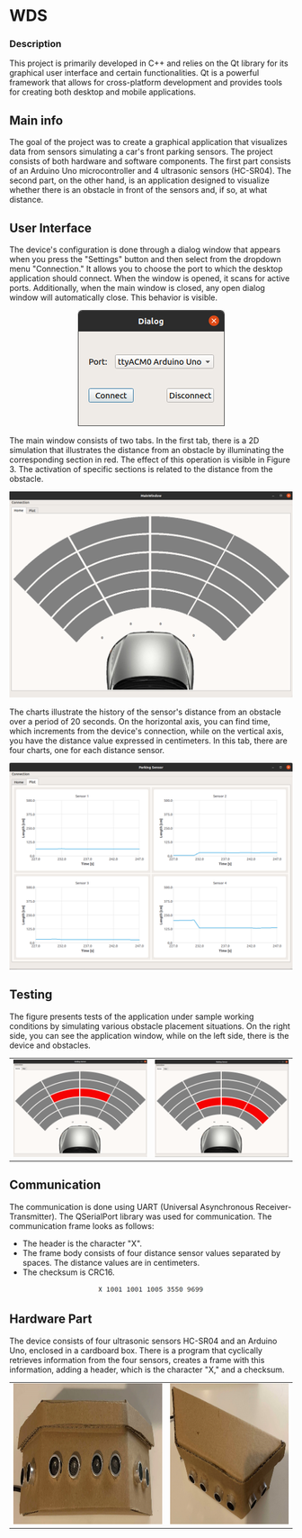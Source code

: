 # WDS
### Description

This project is primarily developed in C++ and relies on the Qt library for its graphical user interface and certain functionalities. Qt is a powerful framework that allows for cross-platform development and provides tools for creating both desktop and mobile applications.

## Main info
The goal of the project was to create a graphical application that visualizes data from sensors simulating a car's front parking sensors. The project consists of both hardware and software components. The first part consists of an Arduino Uno microcontroller and 4 ultrasonic sensors (HC-SR04). The second part, on the other hand, is an application designed to visualize whether there is an obstacle in front of the sensors and, if so, at what distance.

## User Interface

The device's configuration is done through a dialog window that appears when you press the "Settings" button and then select from the dropdown menu "Connection." It allows you to choose the port to which the desktop application should connect. When the window is opened, it scans for active ports. Additionally, when the main window is closed, any open dialog window will automatically close. This behavior is visible.
<p align="center">
  <img src="https://github.com/JakubBacik/WDS/blob/main/Picture/Dialog.png" alt="Dialog">
</p>

The main window consists of two tabs. In the first tab, there is a 2D simulation that illustrates the distance from an obstacle by illuminating the corresponding section in red. The effect of this operation is visible in Figure 3. The activation of specific sections is related to the distance from the obstacle.

<p align="center">
  <img src="https://github.com/JakubBacik/WDS/blob/main/Picture/MainWindow.png" alt="MainWindow" width="600">
</p>

The charts illustrate the history of the sensor's distance from an obstacle over a period of 20 seconds. On the horizontal axis, you can find time, which increments from the device's connection, while on the vertical axis, you have the distance value expressed in centimeters. In this tab, there are four charts, one for each distance sensor.

<p align="center">
  <img src="https://github.com/JakubBacik/WDS/blob/main/Picture/PlotWindow.png" alt="PlotWindow" width="600">
</p>


## Testing

The figure presents tests of the application under sample working conditions by simulating various obstacle placement situations. On the right side, you can see the application window, while on the left side, there is the device and obstacles.
<table>
  <tr>
    <td><img src="https://github.com/JakubBacik/WDS/blob/main/Picture/FrontView1.png" alt="FrontView1"></td>
    <td><img src="https://github.com/JakubBacik/WDS/blob/main/Picture/FrontView2.png" alt="FrontView2"></td>
  </tr>
</table>

## Communication
The communication is done using UART (Universal Asynchronous Receiver-Transmitter). The QSerialPort library was used for communication. The communication frame looks as follows:
* The header is the character "X".
* The frame body consists of four distance sensor values separated by spaces. The distance values are in centimeters.
* The checksum is CRC16.

<p align="center">
  <img src="https://github.com/JakubBacik/WDS/blob/main/Picture/DataFrame.jpg" alt="DataFrame">
</p>

## Hardware Part

The device consists of four ultrasonic sensors HC-SR04 and an Arduino Uno, enclosed in a cardboard box.
There is a program that cyclically retrieves information from the four sensors, creates a frame with this information, adding a header, which is the character "X," and a checksum.
<table>
  <tr>
    <td><img src="https://github.com/JakubBacik/WDS/blob/main/Picture/HardwarePart1.jpg" alt="HardwarePart1" height="250"></td>
    <td><img src="https://github.com/JakubBacik/WDS/blob/main/Picture/HardwarePart2.jpg" alt="HardwarePart2" height="250"></td>
  </tr>
</table>
